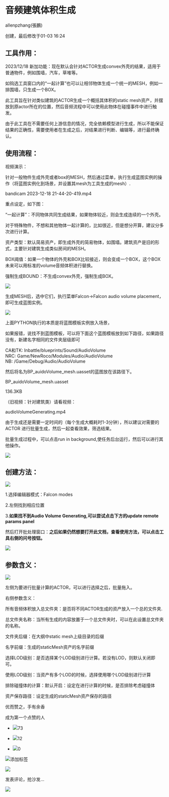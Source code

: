 
# 音频建筑体积生成

allenpzhang(張鵬)

创建，最后修改于01-03 16:24

## 工具作用：

2023/12/18 新加功能：现在默认会针对ACTOR生成convex外壳的结果，适用于普通物件，例如围墙，汽车，草堆等。

如钩选工具窗口内的“一起计算”也可以让相邻物体生成一个统一的MESH，例如一排围墙，只生成一个BOX。

此工具旨在针对类似建筑的ACTOR生成一个概括其体积的static mesh资产，并摆放到原actor所在的位置，然后音频流程中可以使用此物体在碰撞事件中进行触发。

由于此工具在不需要任何上游信息的情况，完全依赖模型进行生成，所以不能保证结果的正确性，需要使用者在生成之后，对结果进行判断、编辑等，进行最终确认。

## 使用流程：

视频演示：

针对一般物件生成外壳或者box的MESH，然后通过菜单，执行生成蓝图实例的操作（将蓝图实例化到场景，并设置其mesh为工具生成的mesh）.

bandicam 2023-12-18 21-44-20-419.mp4

重点设定，如下图：

“一起计算”：不同物体共同生成结果，如果物体较近，则会生成连续的一个外壳。

对于特殊物件，不想和其他物体一起计算的，比如很近，但是想分开算，建议分多次进行计算。

资产类型：默认简易资产，即生成外壳的简易物体，如围墙。建筑资产是旧的形式，主要针对建筑生成类似房间的MESH。

BOX阈值：如果一个物体的外壳和BOX比较接近，则会变成一个BOX，这个BOX未来可以用标准的volume音频体积进行替换。

强制生成BOUND：不生成convex外壳，强制生成BOX。

![](1704816853-b035792391d9a13bf68c91cdf2e89f16.png)

生成MESH后，选中它们，执行菜单Falcon->Falcon audio volume placement，即可生成蓝图实例。

![](1704816853-096a9acd59e9db06eb4ea8e63143d432.png)

上面PYTHON执行的本质是将蓝图模板实例放入场景，

如果报错，说找不到蓝图模板，可以将下面这个蓝图模板放到如下路径，如果路径没有，新建名字相同的文件夹层级即可

CA和TK: Inbattle/blueprints/Sound/AudioVolume  
NRC: Game/NewRoco/Modules/Audio/AudioVolume  
NB: /Game/Debug/Audio/AudioVolume

然后将名为BP\_auidoVolume\_mesh.uasset的蓝图放在该路径下。

BP\_auidoVolume\_mesh.uasset

136.3KB

（旧视频：针对建筑类）请看视频：

audioVolumeGenerating.mp4

由于生成还是需要一定时间的（每个生成大概耗时1-3分钟），所以建议对需要的 ACTOR 进行批量生成，然后一起查看效果，筛选结果。

批量生成过程中，可以点击run in background,使任务后台运行，然后可以进行其他操作。

![](1704816853-089aa169a4387cc005973562a6ecac91.png)

## 创建方法：

![](1704816853-a928c6dd7effed8f8e6d1880aaa36918.png)

1.选择编辑器模式：Falcon modes

2.左侧找到相应位置

3.**如果找不到Audio Volume Generating,可以尝试点击下方的update remote params panel**

然后打开批处理窗口：**之后如果仍然想要打开此文档，查看使用方法，可以点击工具右侧的问号按钮。**

![](1704816853-ba5d7eadb9bd4ccb4d3eea1b9c383875.png)

## 参数含义：

![](1704816853-7ca79c3835cdb30efe38e89c501f547f.png)

左侧为要进行批量计算的ACTOR，可以进行选择之后，批量拖入。

右侧参数含义：

所有音频体积放入总文件夹：是否将不同ACTOR生成的资产放入一个总的文件夹.

总文件夹名称：当所有生成的内容放置于一个总文件夹时，可以在此设置总文件夹的名称。

文件夹后缀：在大纲中static mesh上级目录的后缀

名字前缀：生成的staticMesh资产的名字前缀

选择LOD级别：是否选择某个LOD级别进行计算。若没有LOD，则默认关闭即可。

使用LOD级别：当资产有多个LOD的时候，选择使用哪个LOD级别进行计算

排除碰撞体的计算：默认开启：设定在进行计算的时候，是否排除考虑碰撞体

资产保存路径：设定生成的staticMesh资产保存的路径

优而赞之，手有余香

成为第一个点赞的人

*   ![](1704816853-48f34ae457aeafc603ab0a403f103594.svg)73
    
*   ![](1704816853-0b95f0082c86623bb3ccf41eddc04c8b.png)12
    
*   ![](1704816853-fd7976f7b401fb858c859dda738b7af1.png)0
    

![](1704816853-58e5fa504b5449b7a89a07130def4d77.png)添加标签

![](1704816853-325ac912a48e528af8ab64d72cca36b5.svg)

发表评论，抢沙发...

![](1704816853-d56c24c81b5e5f02b023f9382e1ca21d.svg)
